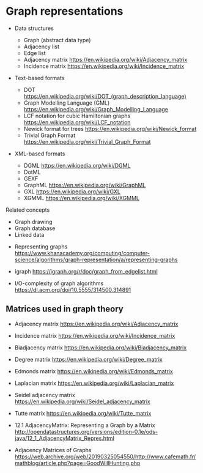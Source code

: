 # Graph representations


* Data structures
  - Graph (abstract data type)
  - Adjacency list
  - Edge list
  - Adjacency matrix
    https://en.wikipedia.org/wiki/Adjacency_matrix
  - Incidence matrix
    https://en.wikipedia.org/wiki/Incidence_matrix

* Text-based formats
  - DOT
    https://en.wikipedia.org/wiki/DOT_(graph_description_language)
  - Graph Modelling Language (GML)
    https://en.wikipedia.org/wiki/Graph_Modelling_Language
  - LCF notation for cubic Hamiltonian graphs
    https://en.wikipedia.org/wiki/LCF_notation
  - Newick format for trees
    https://en.wikipedia.org/wiki/Newick_format
  - Trivial Graph Format
    https://en.wikipedia.org/wiki/Trivial_Graph_Format

* XML-based formats
  - DGML    https://en.wikipedia.org/wiki/DGML
  - DotML
  - GEXF
  - GraphML https://en.wikipedia.org/wiki/GraphML
  - GXL     https://en.wikipedia.org/wiki/GXL
  - XGMML   https://en.wikipedia.org/wiki/XGMML


Related concepts
- Graph drawing
- Graph database
- Linked data



* Representing graphs
https://www.khanacademy.org/computing/computer-science/algorithms/graph-representation/a/representing-graphs

* igraph
https://igraph.org/r/doc/graph_from_edgelist.html

* I/O-complexity of graph algorithms
https://dl.acm.org/doi/10.5555/314500.314891


## Matrices used in graph theory

- Adjacency matrix
  https://en.wikipedia.org/wiki/Adjacency_matrix
- Incidence matrix
  https://en.wikipedia.org/wiki/Incidence_matrix

- Biadjacency matrix
  https://en.wikipedia.org/wiki/Biadjacency_matrix
- Degree matrix
  https://en.wikipedia.org/wiki/Degree_matrix
- Edmonds matrix
  https://en.wikipedia.org/wiki/Edmonds_matrix
- Laplacian matrix
  https://en.wikipedia.org/wiki/Laplacian_matrix
- Seidel adjacency matrix
  https://en.wikipedia.org/wiki/Seidel_adjacency_matrix
- Tutte matrix
  https://en.wikipedia.org/wiki/Tutte_matrix


* 12.1 AdjacencyMatrix: Representing a Graph by a Matrix
http://opendatastructures.org/versions/edition-0.1e/ods-java/12_1_AdjacencyMatrix_Repres.html

* Adjacency Matrices of Graphs
https://web.archive.org/web/20190325054550/http://www.cafemath.fr/mathblog/article.php?page=GoodWillHunting.php
